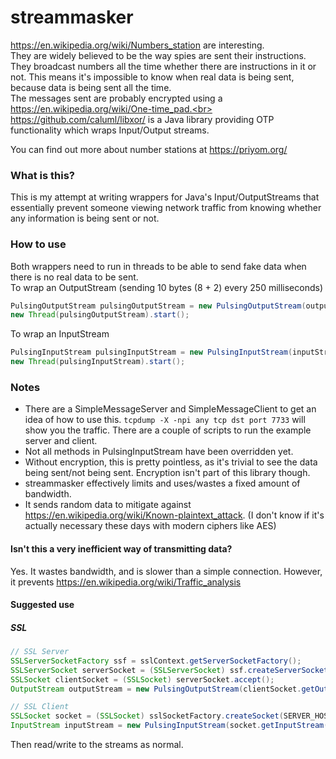 streammasker
============

https://en.wikipedia.org/wiki/Numbers_station are interesting.<br>
They are widely believed to be the way spies are sent their instructions.<br>
They broadcast numbers all the time whether there are instructions in it or not. This means it's impossible to know when real data is being sent, because data is being sent all the time.<br>
The messages sent are probably encrypted using a https://en.wikipedia.org/wiki/One-time_pad.<br>
https://github.com/caluml/libxor/ is a  Java library providing OTP functionality which wraps Input/Output streams.  

You can find out more about number stations at https://priyom.org/

### What is this?
This is my attempt at writing wrappers for Java's Input/OutputStreams that essentially prevent someone viewing network traffic from knowing whether any information is being sent or not.

### How to use
Both wrappers need to run in threads to be able to send fake data when there is no real data to be sent.<br>
To wrap an OutputStream (sending 10 bytes (8 + 2) every 250 milliseconds)
```java
PulsingOutputStream pulsingOutputStream = new PulsingOutputStream(outputStream, 8, new SecureRandom(), 250, TimeUnit.MILLISECONDS);
new Thread(pulsingOutputStream).start();
```

To wrap an InputStream
```java
PulsingInputStream pulsingInputStream = new PulsingInputStream(inputStream, 8);
new Thread(pulsingInputStream).start();
```

### Notes
* There are a SimpleMessageServer and SimpleMessageClient to get an idea of how to use this. `tcpdump -X -npi any tcp dst port 7733` will show you the traffic. There are a couple of scripts to run the example server and client.
* Not all methods in PulsingInputStream have been overridden yet.
* Without encryption, this is pretty pointless, as it's trivial to see the data being sent/not being sent. Encryption isn't part of this library though.
* streammasker effectively limits and uses/wastes a fixed amount of bandwidth.
* It sends random data to mitigate against https://en.wikipedia.org/wiki/Known-plaintext_attack. (I don't know if it's actually necessary these days with modern ciphers like AES)

#### Isn't this a very inefficient way of transmitting data?
Yes. It wastes bandwidth, and is slower than a simple connection. However, it prevents https://en.wikipedia.org/wiki/Traffic_analysis

#### Suggested use
##### SSL
```java
// SSL Server
SSLServerSocketFactory ssf = sslContext.getServerSocketFactory();
SSLServerSocket serverSocket = (SSLServerSocket) ssf.createServerSocket(SERVER_PORT);
SSLSocket clientSocket = (SSLSocket) serverSocket.accept();
OutputStream outputStream = new PulsingOutputStream(clientSocket.getOutputStream(), ...);
```
```java
// SSL Client
SSLSocket socket = (SSLSocket) sslSocketFactory.createSocket(SERVER_HOST, SERVER_PORT);
InputStream inputStream = new PulsingInputStream(socket.getInputStream(), ...);
```
Then read/write to the streams as normal.
